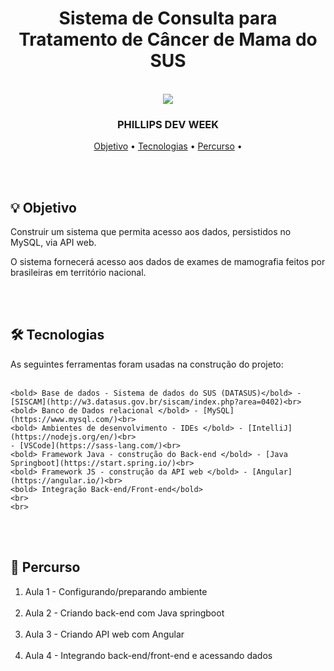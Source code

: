 
<div align = "center">
    <h1> Sistema de Consulta para Tratamento de Câncer de Mama do SUS </h1>
</div>
<br>

<div align = 'center'>
   <img src= 'http://www.pedroeduardo.com.br/img-github/logo-philis.png' >
</div>

<h3 align = "center">
  PHILLIPS DEV WEEK
</h3>

<p align="center">
 <a href="#objetivo">Objetivo</a> •
 <a href="#tecnologias">Tecnologias</a> •
 <a href="#percurso">Percurso</a> •
</p>

<br>
<br>

<div id="objetivo">
<h2> 💡 Objetivo </h2>
Construir um sistema que permita acesso aos dados, persistidos no MySQL, via API web. 

O sistema fornecerá acesso aos dados de exames de mamografia feitos por brasileiras em território nacional.
</div>
<br>
<br>

<div id="tecnologias">
<h2> 🛠 Tecnologias </h2>
As seguintes ferramentas foram usadas na construção do projeto:<br><br>
    
    <bold> Base de dados - Sistema de dados do SUS (DATASUS)</bold> - [SISCAM](http://w3.datasus.gov.br/siscam/index.php?area=0402)<br>
    <bold> Banco de Dados relacional </bold> - [MySQL](https://www.mysql.com/)<br>
    <bold> Ambientes de desenvolvimento - IDEs </bold> - [IntelliJ](https://nodejs.org/en/)<br> 
    - [VSCode](https://sass-lang.com/)<br>
    <bold> Framework Java - construção do Back-end </bold> - [Java Springboot](https://start.spring.io/)<br>
    <bold> Framework JS - construção da API web </bold> - [Angular](https://angular.io/)<br>
    <bold> Integração Back-end/Front-end</bold>
    <br>
    <br> 
</div>
<br>
<br>

<div id="percurso">
<h2> 🔎 Percurso </h2>

<ol>
    <li>Aula 1 - Configurando/preparando ambiente</li>
    <br>
    <li>Aula 2 - Criando back-end com Java springboot</li>
    <br>
    <li>Aula 3 - Criando API web com Angular</li>
    <br>
    <li>Aula 4 - Integrando back-end/front-end e acessando dados</li>  
</ol>
</div>
<br>
<br>
